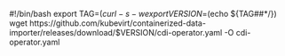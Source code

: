 #!/bin/bash
export TAG=$(curl -s -w %{redirect_url} https://github.com/kubevirt/containerized-data-importer/releases/latest)
export VERSION=$(echo ${TAG##*/})
wget https://github.com/kubevirt/containerized-data-importer/releases/download/$VERSION/cdi-operator.yaml -O cdi-operator.yaml
